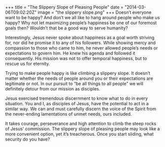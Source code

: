 +++
title = "The Slippery Slope of Pleasing People"
date = "2014-03-06T09:02:20Z"
image = "the slippery slope.png"
+++
Doesn’t everyone want to be happy? And don’t we all like to hang around people who make us happy? Why not let maximizing people’s happiness be one of our foremost goals then? Wouldn’t that be a good way to serve humanity?

Interestingly, Jesus never spoke about happiness as a goal worth striving for, nor did he promise it to any of his followers. While showing mercy and compassion to those who came to him, he never allowed people’s needs or expectations to govern him. He knew his agenda and followed it consequently. His mission was not to offer temporal happiness, but to rescue us for eternity.

Trying to make people happy is like climbing a slippery slope. It doesn’t matter whether the needs of people around you or their expectations are legitimate or not. In our pursuit to “be all things to all people” we will definitely detour from our mission as disciples.

Jesus exercised tremendous discernment to know what to do in every situation. You and I, as disciples of Jesus, have the potential to act in a similar way. We can and must carefully discern the voice of the Spirit from the never-ending lamentations of unmet needs, ours included.

It takes courage, perseverance and high attention to climb the steep rocks of Jesus' commission. The slippery slope of pleasing people may look like a more convenient option, yet it’s treacherous. Once you start sliding, what security do you have?
